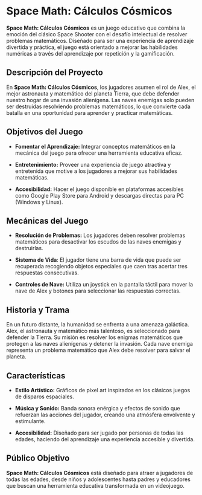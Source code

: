 # **Space Math: Cálculos Cósmicos** 

**Space Math: Cálculos Cósmicos** es un juego educativo que combina la emoción del clásico Space Shooter con el desafío intelectual de resolver problemas matemáticos. Diseñado para ser una experiencia de aprendizaje divertida y práctica, el juego está orientado a mejorar las habilidades numéricas a través del aprendizaje por repetición y la gamificación.

## **Descripción del Proyecto**

En **Space Math: Cálculos Cósmicos**, los jugadores asumen el rol de Alex, el mejor astronauta y matemático del planeta Tierra, que debe defender nuestro hogar de una invasión alienígena. Las naves enemigas solo pueden ser destruidas resolviendo problemas matemáticos, lo que convierte cada batalla en una oportunidad para aprender y practicar matemáticas.

## **Objetivos del Juego**

- **Fomentar el Aprendizaje:** Integrar conceptos matemáticos en la mecánica del juego para ofrecer una herramienta educativa eficaz.

- **Entretenimiento:** Proveer una experiencia de juego atractiva y entretenida que motive a los jugadores a mejorar sus habilidades matemáticas.

- **Accesibilidad:** Hacer el juego disponible en plataformas accesibles como Google Play Store para Android y descargas directas para PC (Windows y Linux).

## **Mecánicas del Juego**

- **Resolución de Problemas:** Los jugadores deben resolver problemas matemáticos para desactivar los escudos de las naves enemigas y destruirlas.

- **Sistema de Vida**: El jugador tiene una barra de vida que puede ser recuperada recogiendo objetos especiales que caen tras acertar tres respuestas consecutivas.

- **Controles de Nave:** Utiliza un joystick en la pantalla táctil para mover la nave de Alex y botones para seleccionar las respuestas correctas.

## **Historia y Trama**

En un futuro distante, la humanidad se enfrenta a una amenaza galáctica. Alex, el astronauta y matemático más talentoso, es seleccionado para defender la Tierra. Su misión es resolver los enigmas matemáticos que protegen a las naves alienígenas y detener la invasión. Cada nave enemiga representa un problema matemático que Alex debe resolver para salvar el planeta.

## **Características**

- **Estilo Artístico:** Gráficos de pixel art inspirados en los clásicos juegos de disparos espaciales.

- **Música y Sonido:** Banda sonora enérgica y efectos de sonido que refuerzan las acciones del jugador, creando una atmósfera envolvente y estimulante.

- **Accesibilidad:** Diseñado para ser jugado por personas de todas las edades, haciendo del aprendizaje una experiencia accesible y divertida.

## **Público Objetivo**

**Space Math: Cálculos Cósmicos** está diseñado para atraer a jugadores de todas las edades, desde niños y adolescentes hasta padres y educadores que buscan una herramienta educativa transformada en un videojuego.
